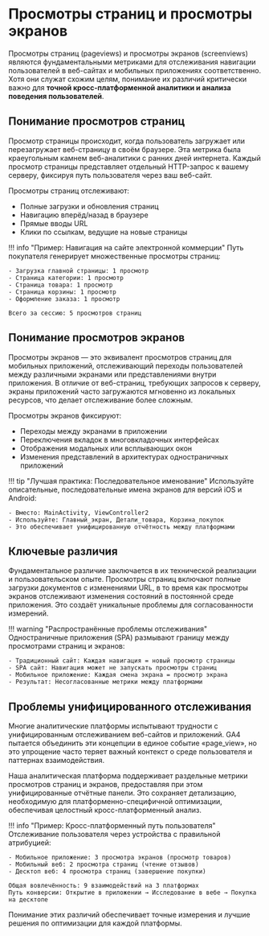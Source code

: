 # Просмотры страниц и просмотры экранов

Просмотры страниц (pageviews) и просмотры экранов (screenviews) являются фундаментальными метриками для отслеживания навигации пользователей в веб-сайтах и мобильных приложениях соответственно. Хотя они служат схожим целям, понимание их различий критически важно для **точной кросс-платформенной аналитики и анализа поведения пользователей**.

## Понимание просмотров страниц

Просмотр страницы происходит, когда пользователь загружает или перезагружает веб-страницу в своём браузере. Эта метрика была краеугольным камнем веб-аналитики с ранних дней интернета. Каждый просмотр страницы представляет отдельный HTTP-запрос к вашему серверу, фиксируя путь пользователя через ваш веб-сайт.

Просмотры страниц отслеживают:

- Полные загрузки и обновления страниц
- Навигацию вперёд/назад в браузере
- Прямые вводы URL
- Клики по ссылкам, ведущие на новые страницы

!!! info "Пример: Навигация на сайте электронной коммерции"
    Путь покупателя генерирует множественные просмотры страниц:

    - Загрузка главной страницы: 1 просмотр
    - Страница категории: 1 просмотр
    - Страница товара: 1 просмотр
    - Страница корзины: 1 просмотр
    - Оформление заказа: 1 просмотр
    
    Всего за сессию: 5 просмотров страниц

## Понимание просмотров экранов

Просмотры экранов &mdash; это эквивалент просмотров страниц для мобильных приложений, отслеживающий переходы пользователей между различными экранами или представлениями внутри приложения. В отличие от веб-страниц, требующих запросов к серверу, экраны приложений часто загружаются мгновенно из локальных ресурсов, что делает отслеживание более сложным.

Просмотры экранов фиксируют:

- Переходы между экранами в приложении
- Переключения вкладок в многовкладочных интерфейсах
- Отображения модальных или всплывающих окон
- Изменения представлений в архитектурах одностраничных приложений

!!! tip "Лучшая практика: Последовательное именование"
    Используйте описательные, последовательные имена экранов для версий iOS и Android:

    - Вместо: MainActivity, ViewController2
    - Используйте: Главный_экран, Детали_товара, Корзина_покупок
    - Это обеспечивает унифицированную отчётность между платформами

## Ключевые различия

Фундаментальное различие заключается в их технической реализации и пользовательском опыте. Просмотры страниц включают полные загрузки документов с изменениями URL, в то время как просмотры экранов отслеживают изменения состояний в постоянной среде приложения. Это создаёт уникальные проблемы для согласованности измерений.

!!! warning "Распространённые проблемы отслеживания"
    Одностраничные приложения (SPA) размывают границу между просмотрами страниц и экранов:

    - Традиционный сайт: Каждая навигация = новый просмотр страницы
    - SPA сайт: Навигация может не запускать просмотры страниц
    - Мобильное приложение: Каждая смена экрана = просмотр экрана
    - Результат: Несогласованные метрики между платформами

## Проблемы унифицированного отслеживания

Многие аналитические платформы испытывают трудности с унифицированным отслеживанием веб-сайтов и приложений. GA4 пытается объединить эти концепции в единое событие &laquo;page_view&raquo;, но это упрощение часто теряет важный контекст о среде пользователя и паттернах взаимодействия.

Наша аналитическая платформа поддерживает раздельные метрики просмотров страниц и экранов, предоставляя при этом унифицированные отчётные панели. Это сохраняет детализацию, необходимую для платформенно-специфичной оптимизации, обеспечивая целостный кросс-платформенный анализ.

!!! info "Пример: Кросс-платформенный путь пользователя"
    Отслеживание пользователя через устройства с правильной атрибуцией:

    - Мобильное приложение: 3 просмотра экранов (просмотр товаров)
    - Мобильный веб: 2 просмотра страниц (чтение отзывов)
    - Десктоп веб: 4 просмотра страниц (завершение покупки)
    
    Общая вовлечённость: 9 взаимодействий на 3 платформах
    Путь конверсии: Открытие в приложении → Исследование в вебе → Покупка на десктопе

Понимание этих различий обеспечивает точные измерения и лучшие решения по оптимизации для каждой платформы.